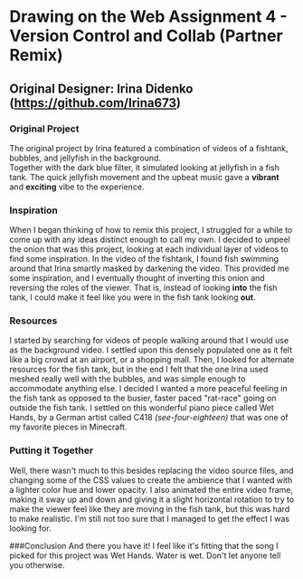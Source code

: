 # Drawing on the Web Assignment 4 - Version Control and Collab (Partner Remix)
## Original Designer: Irina Didenko (https://github.com/Irina673)

### Original Project
The original project by Irina featured a combination of videos of a fishtank, bubbles, and jellyfish in the background.<br>
Together with the dark blue filter, it simulated looking at jellyfish in a fish tank. The quick jellyfish movement and the upbeat music gave a **vibrant** and **exciting** vibe to the experience.

### Inspiration
When I began thinking of how to remix this project, I struggled for a while to come up with any ideas distinct enough to call my own.
I decided to unpeel the onion that was this project, looking at each individual layer of videos to find some inspiration.
In the video of the fishtank, I found fish swimming around that Irina smartly masked by darkening the video.
This provided me some inspiration, and I eventually thought of inverting this onion and reversing the roles of the viewer.
That is, instead of looking **into** the fish tank, I could make it feel like you were in the fish tank looking **out**.

### Resources
I started by searching for videos of people walking around that I would use as the background video. I settled upon this densely populated one as it felt like a big crowd at an airport, or a shopping mall.
Then, I looked for alternate resources for the fish tank, but in the end I felt that the one Irina used meshed really well with the bubbles, and was simple enough to accommodate anything else.
I decided I wanted a more peaceful feeling in the fish tank as opposed to the busier, faster paced "rat-race" going on outside the fish tank.
I settled on this wonderful piano piece called Wet Hands, by a German artist called C418 *(see-four-eighteen)* that was one of my favorite pieces in Minecraft.

### Putting it Together
Well, there wasn't much to this besides replacing the video source files, and changing some of the CSS values to create the ambience that I wanted with a lighter color hue and lower opacity.
I also animated the entire video frame, making it sway up and down and giving it a slight horizontal rotation to try to make the viewer feel like they are moving in the fish tank, but this was hard to make realistic. I'm still not too sure that I managed to get the effect I was looking for.

###Conclusion
And there you have it! I feel like it's fitting that the song I picked for this project was Wet Hands. Water is wet. Don't let anyone tell you otherwise.
